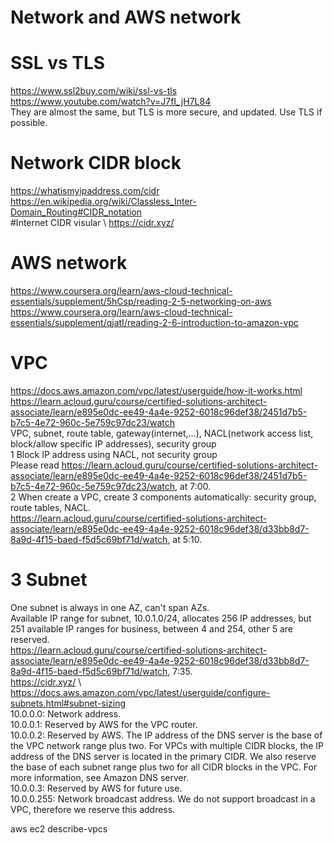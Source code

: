 # Network and AWS network 

# SSL vs TLS
https://www.ssl2buy.com/wiki/ssl-vs-tls \
https://www.youtube.com/watch?v=J7fI_jH7L84 \
They are almost the same, but TLS is more secure, and updated. Use TLS if possible.

# Network CIDR block 
https://whatismyipaddress.com/cidr \
https://en.wikipedia.org/wiki/Classless_Inter-Domain_Routing#CIDR_notation \
#Internet CIDR visular \ 
https://cidr.xyz/

# AWS network 
https://www.coursera.org/learn/aws-cloud-technical-essentials/supplement/5hCsp/reading-2-5-networking-on-aws
https://www.coursera.org/learn/aws-cloud-technical-essentials/supplement/qjatI/reading-2-6-introduction-to-amazon-vpc 

# VPC
https://docs.aws.amazon.com/vpc/latest/userguide/how-it-works.html \
https://learn.acloud.guru/course/certified-solutions-architect-associate/learn/e895e0dc-ee49-4a4e-9252-6018c96def38/2451d7b5-b7c5-4e72-960c-5e759c97dc23/watch \
VPC, subnet, route table, gateway(internet,...), NACL(network access list, block/allow specific IP addresses), security group \
1 Block IP address using NACL, not security group \
Please read https://learn.acloud.guru/course/certified-solutions-architect-associate/learn/e895e0dc-ee49-4a4e-9252-6018c96def38/2451d7b5-b7c5-4e72-960c-5e759c97dc23/watch, at 7:00. \
2 When create a VPC, create 3 components automatically: security group, route tables, NACL. \
https://learn.acloud.guru/course/certified-solutions-architect-associate/learn/e895e0dc-ee49-4a4e-9252-6018c96def38/d33bb8d7-8a9d-4f15-baed-f5d5c69bf71d/watch, at 5:10. 
# 3 Subnet 
One subnet is always in one AZ, can't span AZs. \
Available IP range for subnet, 10.0.1.0/24, allocates 256 IP addresses, but 251 available IP ranges for business, between 4 and 254, other 5 are reserved. \
https://learn.acloud.guru/course/certified-solutions-architect-associate/learn/e895e0dc-ee49-4a4e-9252-6018c96def38/d33bb8d7-8a9d-4f15-baed-f5d5c69bf71d/watch, 7:35. \
https://cidr.xyz/ \ 
https://docs.aws.amazon.com/vpc/latest/userguide/configure-subnets.html#subnet-sizing \
10.0.0.0: Network address. \
10.0.0.1: Reserved by AWS for the VPC router. \
10.0.0.2: Reserved by AWS. The IP address of the DNS server is the base of the VPC network range plus two. For VPCs with multiple CIDR blocks, the IP address of the DNS server is located in the primary CIDR. We also reserve the base of each subnet range plus two for all CIDR blocks in the VPC. For more information, see Amazon DNS server. \
10.0.0.3: Reserved by AWS for future use. \
10.0.0.255: Network broadcast address. We do not support broadcast in a VPC, therefore we reserve this address. 

aws ec2 describe-vpcs
